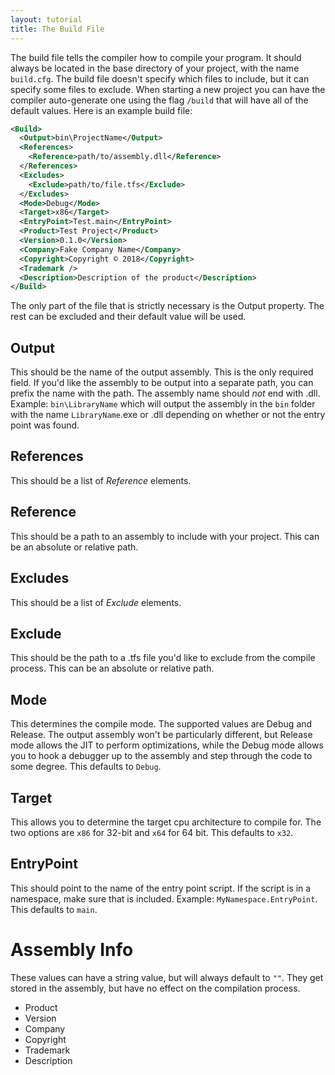 ```yaml
---
layout: tutorial
title: The Build File
---
```


The build file tells the compiler how to compile your program. It should always be located in the base directory of your project, with the name `build.cfg`. The build file doesn't specify which files to include, but it can specify some files to exclude. When starting a new project you can have the compiler auto-generate one using the flag `/build` that will have all of the default values. Here is an example build file:

```xml
<Build>
  <Output>bin\ProjectName</Output>
  <References>
    <Reference>path/to/assembly.dll</Reference>
  </References>
  <Excludes>
    <Exclude>path/to/file.tfs</Exclude>
  </Excludes>
  <Mode>Debug</Mode>
  <Target>x86</Target>
  <EntryPoint>Test.main</EntryPoint>
  <Product>Test Project</Product>
  <Version>0.1.0</Version>
  <Company>Fake Company Name</Company>
  <Copyright>Copyright © 2018</Copyright>
  <Trademark />
  <Description>Description of the product</Description>
</Build>
```

The only part of the file that is strictly necessary is the Output property. The rest can be excluded and their default value will be used.

## Output
This should be the name of the output assembly. This is the only required field. If you'd like the assembly to be output into a separate path, you can prefix the name with the path. The assembly name should _not_ end with .dll. Example: `bin\LibraryName` which will output the assembly in the `bin` folder with the name `LibraryName`.exe or .dll depending on whether or not the entry point was found.

## References
This should be a list of _Reference_ elements.

## Reference
This should be a path to an assembly to include with your project. This can be an absolute or relative path.

## Excludes
This should be a list of _Exclude_ elements.

## Exclude
This should be the path to a .tfs file you'd like to exclude from the compile process. This can be an absolute or relative path.

## Mode
This determines the compile mode. The supported values are Debug and Release. The output assembly won't be particularly different, but Release mode allows the JIT to perform optimizations, while the Debug mode allows you to hook a debugger up to the assembly and step through the code to some degree. This defaults to `Debug`.

## Target
This allows you to determine the target cpu architecture to compile for. The two options are `x86` for 32-bit and `x64` for 64 bit. This defaults to `x32`.

## EntryPoint
This should point to the name of the entry point script. If the script is in a namespace, make sure that is included. Example: `MyNamespace.EntryPoint`. This defaults to `main`.


# Assembly Info

These values can have a string value, but will always default to `""`. They get stored in the assembly, but have no effect on the compilation process.

* Product
* Version
* Company
* Copyright
* Trademark
* Description